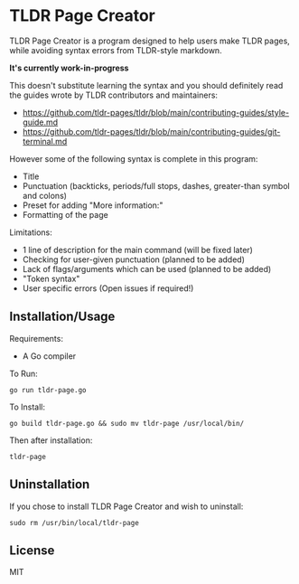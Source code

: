# TLDR Page Creator

TLDR Page Creator is a program designed to help users make TLDR pages, while avoiding syntax errors from TLDR-style markdown.

**It's currently work-in-progress**

This doesn't substitute learning the syntax and you should definitely read the guides wrote by TLDR contributors and maintainers:

- https://github.com/tldr-pages/tldr/blob/main/contributing-guides/style-guide.md
- https://github.com/tldr-pages/tldr/blob/main/contributing-guides/git-terminal.md

However some of the following syntax is complete in this program:

- Title
- Punctuation (backticks, periods/full stops, dashes, greater-than symbol and colons)
- Preset for adding "More information:"
- Formatting of the page

Limitations:

- 1 line of description for the main command (will be fixed later)
- Checking for user-given punctuation (planned to be added)
- Lack of flags/arguments which can be used (planned to be added)
- "Token syntax"
- User specific errors (Open issues if required!)

## Installation/Usage

Requirements:

- A Go compiler

To Run:

`go run tldr-page.go`

To Install:

`go build tldr-page.go && sudo mv tldr-page /usr/local/bin/`

Then after installation:

`tldr-page`

## Uninstallation

If you chose to install TLDR Page Creator and wish to uninstall:

`sudo rm /usr/bin/local/tldr-page`

## License

MIT
